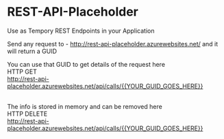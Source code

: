 # REST-API-Placeholder
Use as Tempory REST Endpoints in your Application 

Send any request to - http://rest-api-placeholder.azurewebsites.net/  and it will return a GUID

You can use that GUID to get details of the request here  <br /> 
HTTP GET <br /> 
http://rest-api-placeholder.azurewebsites.net/api/calls/{{YOUR_GUID_GOES_HERE}} <br /> <br /> 

The info is stored in memory and can be removed here <br /> 
HTTP DELETE <br /> 
http://rest-api-placeholder.azurewebsites.net/api/calls/{{YOUR_GUID_GOES_HERE}}